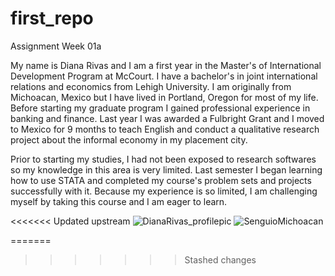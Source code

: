 # first_repo
Assignment Week 01a

My name is Diana Rivas and I am a first year in the Master's of International Development Program at McCourt. I have a bachelor's in joint international relations and economics from Lehigh University. I am originally from Michoacan, Mexico but I have lived in Portland, Oregon for most of my life. Before starting my graduate program I gained professional experience in banking and finance. Last year I was awarded a Fulbright Grant and I moved to Mexico for 9 months to teach English and conduct a qualitative research project about the informal economy in my placement city. 

Prior to starting my studies, I had not been exposed to research softwares so my knowledge in this area is very limited. Last semester I began learning how to use STATA and completed my course's problem sets and projects successfully with it. Because my experience is so limited, I am challenging myself by taking this course and I am eager to learn.  

<<<<<<< Updated upstream
![DianaRivas_profilepic](https://user-images.githubusercontent.com/122761747/215381966-b72f3388-7aa0-41e2-98a4-fd1da1ac5656.jpeg)
![SenguioMichoacan](https://user-images.githubusercontent.com/122761747/215382121-5a78da47-ec3f-4056-b45f-c55e392dff70.jpeg)


=======
>>>>>>> Stashed changes

